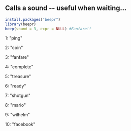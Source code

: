 ## Calls a sound -- useful when waiting...

```R
install.packages("beepr")
library(beepr)
beep(sound = 3, expr = NULL) #Fanfare!!
```

1: "ping"

2: "coin"

3: "fanfare"

4: "complete"

5: "treasure"

6: "ready"

7: "shotgun"

8: "mario"

9: "wilhelm"

10: "facebook"
